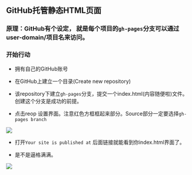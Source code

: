 ## GitHub托管静态HTML页面

### 原理：GitHub有个设定， 就是每个项目的```gh-pages```分支可以通过user-domain/项目名来访问。

### 开始行动

- 拥有自己的GitHub账号

- 在GitHub上建立一个目录(Create new repository)

- 该repository下建立```gh-pages```分支，提交一个index.html(内容随便啦)文件。创建这个分支是成功的前提。

- 点击reop 设置界面。注意红色方框框起来部分。Source部分一定要选择```gh-pages branch```

![](http://p2bzzkn05.bkt.clouddn.com/18-6-7/70277287.jpg)

- 打开```Your site is published at``` 后面链接就能看到你index.html界面了。

- 是不是逼格满满。

![](http://p2bzzkn05.bkt.clouddn.com/18-6-7/90135640.jpg)